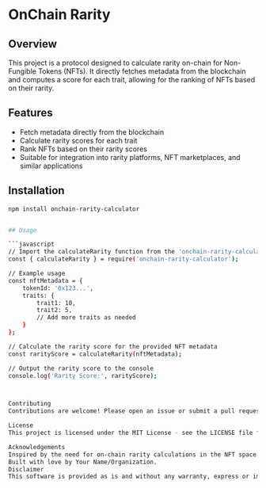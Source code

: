 # OnChain Rarity 

## Overview
This project is a protocol designed to calculate rarity on-chain for Non-Fungible Tokens (NFTs). It directly fetches metadata from the blockchain and computes a score for each trait, allowing for the ranking of NFTs based on their rarity.

## Features
- Fetch metadata directly from the blockchain
- Calculate rarity scores for each trait
- Rank NFTs based on their rarity scores
- Suitable for integration into rarity platforms, NFT marketplaces, and similar applications

## Installation
```bash
npm install onchain-rarity-calculator


## Usage

```javascript
// Import the calculateRarity function from the 'onchain-rarity-calculator' package
const { calculateRarity } = require('onchain-rarity-calculator');

// Example usage
const nftMetadata = {
    tokenId: '0x123...',
    traits: {
        trait1: 10,
        trait2: 5,
        // Add more traits as needed
    }
};

// Calculate the rarity score for the provided NFT metadata
const rarityScore = calculateRarity(nftMetadata);

// Output the rarity score to the console
console.log('Rarity Score:', rarityScore);



Contributing
Contributions are welcome! Please open an issue or submit a pull request if you have any suggestions, feature requests, or bug fixes.

License
This project is licensed under the MIT License - see the LICENSE file for details.

Acknowledgements
Inspired by the need for on-chain rarity calculations in the NFT space.
Built with love by Your Name/Organization.
Disclaimer
This software is provided as is and without any warranty, express or implied. Use at your own risk.